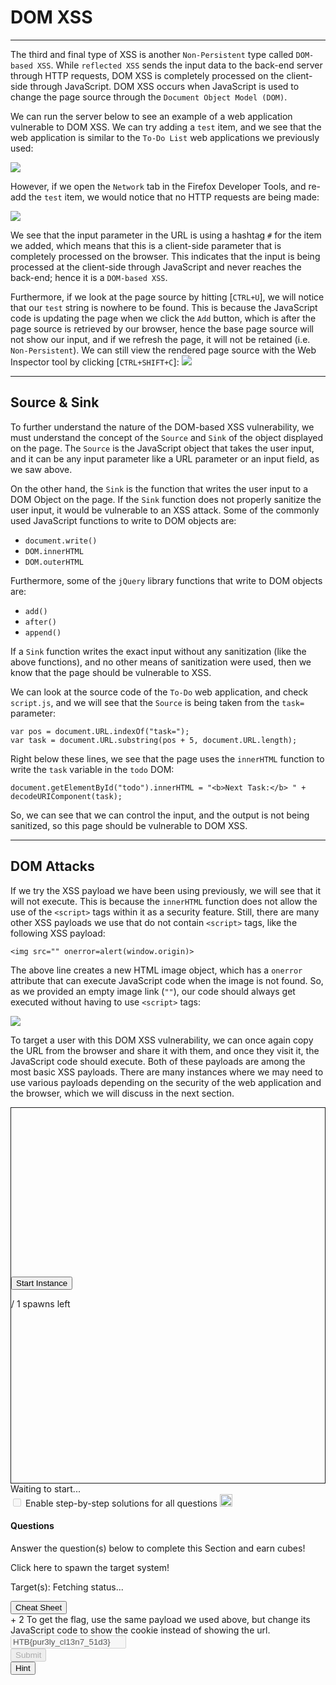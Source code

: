 
<h1>DOM XSS</h1>
<hr/>
<p>The third and final type of XSS is another <code>Non-Persistent</code> type called <code>DOM-based XSS</code>. While <code>reflected XSS</code> sends the input data to the back-end server through HTTP requests, DOM XSS is completely processed on the client-side through JavaScript. DOM XSS occurs when JavaScript is used to change the page source through the <code>Document Object Model (DOM)</code>.</p>
<p>We can run the server below to see an example of a web application vulnerable to DOM XSS. We can try adding a <code>test</code> item, and we see that the web application is similar to the <code>To-Do List</code> web applications we previously used:</p>
<img class="website-screenshot" data-url="http://SERVER_IP:PORT/" src="/storage/modules/103/xss_dom_1.jpg"/>
<p>However, if we open the <code>Network</code> tab in the Firefox Developer Tools, and re-add the <code>test</code> item, we would notice that no HTTP requests are being made:</p>
<img class="website-screenshot" data-url="http://SERVER_IP:PORT/" src="/storage/modules/103/xss_dom_network.jpg"/>
<p>We see that the input parameter in the URL is using a hashtag <code>#</code> for the item we added, which means that this is a client-side parameter that is completely processed on the browser. This indicates that the input is being processed at the client-side through JavaScript and never reaches the back-end; hence it is a <code>DOM-based XSS</code>.</p>
<p>Furthermore, if we look at the page source by hitting [<code>CTRL+U</code>], we will notice that our <code>test</code> string is nowhere to be found. This is because the JavaScript code is updating the page when we click the <code>Add</code> button, which is after the page source is retrieved by our browser, hence the base page source will not show our input, and if we refresh the page, it will not be retained (i.e. <code>Non-Persistent</code>). We can still view the rendered page source with the Web Inspector tool by clicking [<code>CTRL+SHIFT+C</code>]:
<img class="website-screenshot" data-url="http://SERVER_IP:PORT/" src="/storage/modules/103/xss_dom_inspector.jpg"/></p>
<hr/>
<h2>Source &amp; Sink</h2>
<p>To further understand the nature of the DOM-based XSS vulnerability, we must understand the concept of the <code>Source</code> and <code>Sink</code> of the object displayed on the page. The <code>Source</code> is the JavaScript object that takes the user input, and it can be any input parameter like a URL parameter or an input field, as we saw above.</p>
<p>On the other hand, the <code>Sink</code> is the function that writes the user input to a DOM Object on the page. If the <code>Sink</code> function does not properly sanitize the user input, it would be vulnerable to an XSS attack. Some of the commonly used JavaScript functions to write to DOM objects are:</p>
<ul>
<li>
<code>document.write()</code>
</li>
<li>
<code>DOM.innerHTML</code>
</li>
<li>
<code>DOM.outerHTML</code>
</li>
</ul>
<p>Furthermore, some of the <code>jQuery</code> library functions that write to DOM objects are:</p>
<ul>
<li>
<code>add()</code>
</li>
<li>
<code>after()</code>
</li>
<li>
<code>append()</code>
</li>
</ul>
<p>If a <code>Sink</code> function writes the exact input without any sanitization (like the above functions), and no other means of sanitization were used, then we know that the page should be vulnerable to XSS.</p>
<p>We can look at the source code of the <code>To-Do</code> web application, and check <code>script.js</code>, and we will see that the <code>Source</code> is being taken from the <code>task=</code> parameter:</p>
<pre><code class="language-javascript">var pos = document.URL.indexOf("task=");
var task = document.URL.substring(pos + 5, document.URL.length);
</code></pre>
<p>Right below these lines, we see that the page uses the <code>innerHTML</code> function to write the <code>task</code> variable in the <code>todo</code> DOM:</p>
<pre><code class="language-javascript">document.getElementById("todo").innerHTML = "&lt;b&gt;Next Task:&lt;/b&gt; " + decodeURIComponent(task);
</code></pre>
<p>So, we can see that we can control the input, and the output is not being sanitized, so this page should be vulnerable to DOM XSS.</p>
<hr/>
<h2>DOM Attacks</h2>
<p>If we try the XSS payload we have been using previously, we will see that it will not execute. This is because the <code>innerHTML</code> function does not allow the use of the <code>&lt;script&gt;</code> tags within it as a security feature. Still, there are many other XSS payloads we use that do not contain <code>&lt;script&gt;</code> tags, like the following XSS payload:</p>
<pre><code class="language-html">&lt;img src="" onerror=alert(window.origin)&gt;
</code></pre>
<p>The above line creates a new HTML image object, which has a <code>onerror</code> attribute that can execute JavaScript code when the image is not found. So, as we provided an empty image link (<code>""</code>), our code should always get executed without having to use <code>&lt;script&gt;</code> tags:</p>
<img class="website-screenshot" data-url="http://SERVER_IP:PORT/#task=&lt;img src='' onerror=alert(window.origin)&gt;" src="/storage/modules/103/xss_dom_alert.jpg"/>
<p>To target a user with this DOM XSS vulnerability, we can once again copy the URL from the browser and share it with them, and once they visit it, the JavaScript code should execute. Both of these payloads are among the most basic XSS payloads. There are many instances where we may need to use various payloads depending on the security of the web application and the browser, which we will discuss in the next section.</p>
<div class="mb-5 pwnbox-select-card"></div>
<div id="screen" style="height: 600px; border: 1px solid;">
<div class="screenPlaceholder">
<div class="instanceLoading" style="display: none;">
<h1 class="text-center" style="margin-top: 270px;"><i class="fa fa-circle-notch fa-spin"></i>
</h1>
<div class="text-center">Instance is starting...</div>
</div>
<div class="instanceTerminating" style="display: none;">
<h1 class="text-center" style="margin-top: 270px;"><i class="fa fa-circle-notch fa-spin"></i>
</h1>
<div class="text-center">Terminating instance...</div>
</div>
<div class="row instanceStart max-width-canvas">
<div class="col-4"></div>
<div class="col-4">
<button class="startInstanceBtn btn btn-success text-light btn-lg btn-block" style="margin-top: 270px;">Start Instance
                            </button>
<p class="text-center mt-2 font-size-13 font-secondary">
<span class="text-success spawnsLeft">
<i class="fal fa-infinity"></i>
</span> / 1 spawns left
                            </p>
</div>
<div class="col-4"></div>
</div>
</div>
</div>
<div class="row align-center justify-center my-4">
<div class="col-5 justify-start">
<button class="instance-button fullScreenBtn btn btn-light btn-sm float-left" style="display:none;" target="_blank"><i class="fad fa-expand text-success mr-1"></i>  Full Screen
                    </button>
<button class="instance-button terminateInstanceBtn btn btn-light btn-sm ml-2" style="display:none;"><i class="fad fa-times text-danger"></i>  Terminate
                    </button>
<button class="instance-button resetInstanceBtn btn btn-light btn-sm ml-1" style="display:none;"><i class="fad fa-sync text-warning mr-2"></i>  Reset
                    </button>
<div class="btn-group" role="group">
<button class="instance-button extendInstanceBtn btn btn-light btn-sm ml-1" style="display:none;cursor: default;">Life Left:
                            <span class="lifeLeft"></span>m
                        </button>
<button class="extendInstanceBtn extendInstanceBtnClicker btn btn-light btn-sm" data-title="Extend Life" data-toggle="tooltip" style="display:none;"><i class="fa fa-plus text-success"></i></button>
</div>
</div>
<div class="col-7 justify-end pt-2 pr-2 font-size-small text-right" id="statusText">Waiting to
                    start...
                </div>
</div>
<div class="d-inline-block mb-2 solutionSettings solutionSettingsOffsets" id="solutionsModuleSetting">
<div class="border border-secondary p-2 rounded">
<div class="custom-control custom-switch d-flex">
<input class="custom-control-input" disabled="" id="showSolutionsModuleSetting" type="checkbox"/>
<label class="custom-control-label font-size-14 font-weight-normal text-white" for="showSolutionsModuleSetting">
                                Enable step-by-step solutions for all questions
                            </label>
<span aria-hidden="true" class="cursor-pointer font-size-14 ml-1 mr-1 text-white" data-content="Access to this feature is exclusive to annual subscribers. To acquire an annual subscription, kindly proceed by clicking &lt;a href='/billing'&gt;here&lt;/a&gt;." data-html="true" data-placement="top" data-toggle="popover" data-trigger="click" title="Activate Solutions">
<i class="fa fa-info-circle font-size-12"></i>
</span>
<img alt="sparkles-icon-decoration" class="ml-2 w-auto sparkles-icon" height="20" src="/images/sparkles-solid.svg">
</img></div>
</div>
</div>
<div class="card" id="questionsDiv">
<div class="card-body">
<div class="row">
<div class="col-9">
<h4 class="card-title mt-0 font-size-medium">Questions</h4>
<p class="card-title-desc font-size-large font-size-15">Answer the question(s) below
                                to complete this Section and earn cubes!</p>
<span class="spawnTargetBtn spawn-target-text-clone d-none">Click here to spawn the target
                                system!</span>
<p class="card-title-desc font-size-large font-size-15 mb-0">
    Target(s): <span class="text-success">
<span class="target" style="cursor:pointer;">
<i class="fad fa-circle-notch fa-spin"></i>
<span class="spawnTargetBtn">Fetching status...</span>
</span>
</span>
<button class="resetTargetBtn btn btn-light btn-sm" data-title="Reset Target(s)" data-toggle="tooltip" style="cursor: pointer; display: none;">
<i class="fad fa-sync text-warning"></i>
</button>
<br/>
<div class="d-flex align-items-center targetLifeContainer">
<span class="targetLifeTimeContainer" style="display: none;">
            Life Left: <span class="targetLifeTime font-size-15">0</span> minute(s)
                    </span>
</div>
</p>
</div>
<div class="col-3 text-right float-right">
<button class="btn btn-light bg-color-blue-nav mt-2 w-100 d-flex align-items-center" data-target="#cheatSheetModal" data-toggle="modal">
<div><i class="fad fa-file-alt mr-2"></i></div>
<div class="text-center w-100 ml-1">Cheat Sheet</div>
</button>
</div>
</div>
<div>
<div>
<label class="module-question" for="637"><span class="badge badge-soft-dark font-size-14 mr-2">+ 2 <i class="fad fa-cube text-success"></i></span> To get the flag, use the same payload we used above, but change its JavaScript code to show the cookie instead of showing the url.
                            </label>
<div class="row">
<div class="col-lg-12 mb-4">
<input class="form-control text-success" disabled="true" type="text" value="HTB{pur3ly_cl13n7_51d3}"/>
</div>
<div class="d-flex justify-content-end w-100 mr-3">
<div class="mb-4 mr-1 d-flex align-items-center">
<button class="btn btn-primary btn-block btnAnswer" data-question-id="637" disabled="true" id="btnAnswer637">
<div class="submit-button-text">
<i class="fad fa-flag-checkered mr-2"></i> Submit
                                            </div>
<div class="submit-button-loader mx-4 d-none">
<i class="fa fa-circle-notch fa-spin"></i>
</div>
</button>
</div>
<div class="mb-4 mr-1">
<button class="btn btn-outline-warning btn-block" data-target="#hint637" data-toggle="modal" id="hintBtn637"><i class="fad fa-life-ring mr-2"></i> Hint
                                        </button>
</div>
</div>
</div>
<div class="">
</div>
</div>
</div>
</div>
</div>
